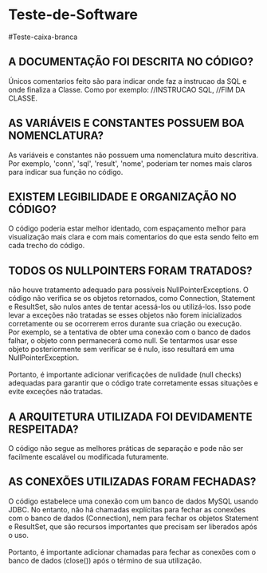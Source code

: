 # Teste-de-Software
#Teste-caixa-branca
<H2>A DOCUMENTAÇÃO FOI DESCRITA NO CÓDIGO?</H2>

<p>Únicos comentarios feito são para indicar onde faz a instrucao da SQL  e onde finaliza a Classe. Como por exemplo: //INSTRUCAO SQL, //FIM DA CLASSE. </p>

<H2>AS VARIÁVEIS E CONSTANTES POSSUEM BOA NOMENCLATURA?</H2>
<P>As variáveis e constantes não possuem uma nomenclatura muito descritiva. Por exemplo, 'conn', 'sql', 'result', 'nome', poderiam ter nomes mais claros para indicar sua função no código.</P>

<h2>EXISTEM LEGIBILIDADE E ORGANIZAÇÃO NO CÓDIGO?</h2>
<p>O código poderia estar melhor identado, com espaçamento melhor para visualização mais clara e com mais comentarios do que esta sendo feito em cada trecho do código.</p>

<h2>TODOS OS NULLPOINTERS FORAM TRATADOS?</h2>
<p>não houve tratamento adequado para possíveis NullPointerExceptions. O código não verifica se os objetos retornados, como Connection, Statement e ResultSet, são nulos antes de tentar acessá-los ou utilizá-los. Isso pode levar a exceções não tratadas se esses objetos não forem inicializados corretamente ou se ocorrerem erros durante sua criação ou execução.<br>
Por exemplo, se a tentativa de obter uma conexão com o banco de dados falhar, o objeto conn permanecerá como null. Se tentarmos usar esse objeto posteriormente sem verificar se é nulo, isso resultará em uma NullPointerException.<br><br>
Portanto, é importante adicionar verificações de nulidade (null checks) adequadas para garantir que o código trate corretamente essas situações e evite exceções não tratadas.</p>

<h2>A ARQUITETURA UTILIZADA FOI DEVIDAMENTE RESPEITADA?</h2>
<p>O código não segue as melhores práticas de separação e pode não ser facilmente escalável ou modificada futuramente.</p>

<h2>AS CONEXÕES UTILIZADAS FORAM FECHADAS?</h2>
<p>O código estabelece uma conexão com um banco de dados MySQL usando JDBC. No entanto, não há chamadas explícitas para fechar as conexões com o banco de dados (Connection), nem para fechar os objetos Statement e ResultSet, que são recursos importantes que precisam ser liberados após o uso.<br><br>
Portanto, é importante adicionar chamadas para fechar as conexões com o banco de dados (close()) após o término de sua utilização.</p>


